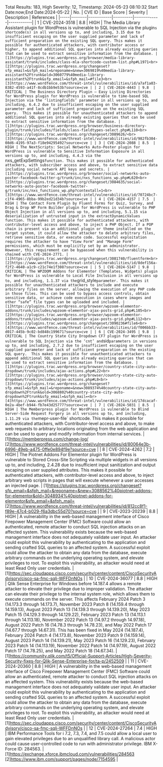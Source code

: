 Total Results: 183, High Severity: 12, Timestamp: 2024-05-23 08:10:32
Start Date:now;End Date:2024-05-22
| No. | CVE ID | Base Score | Severity | Description | References |
|-----|--------|------------|----------|-------------|------------|
| 1 | CVE-2024-3518 | 8.8  | HIGH | The Media Library Assistant plugin for WordPress is vulnerable to SQL Injection via the plugin`s shortcode(s) in all versions up to, and including, 3.15 due to insufficient escaping on the user supplied parameter and lack of sufficient preparation on the existing SQL query. This makes it possible for authenticated attackers, with contributor access or higher, to append additional SQL queries into already existing queries that can be used to extract sensitive information from the database. | [1]https://plugins.trac.wordpress.org/browser/media-library-assistant/trunk/includes/class-mla-shortcode-custom-list.php#L1971<br>[2]https://plugins.trac.wordpress.org/changeset?sfp_email=&sfph_mail=&reponame=&new=3069819%40media-library-assistant%2Ftrunk&old=3060779%40media-library-assistant%2Ftrunk&sfp_email=&sfph_mail=#file3<br>[3]https://www.wordfence.com/threat-intel/vulnerabilities/id/a7af1a03-8382-4593-a41f-8cdb1bb9e53b?source=cve |
| 2 | CVE-2024-4443 | 9.8  | CRITICAL | The Business Directory Plugin – Easy Listing Directories for WordPress plugin for WordPress is vulnerable to time-based SQL Injection via the ‘listingfields’ parameter in all versions up to, and including, 6.4.2 due to insufficient escaping on the user supplied parameter and lack of sufficient preparation on the existing SQL query.  This makes it possible for unauthenticated attackers to append additional SQL queries into already existing queries that can be used to extract sensitive information from the database. | [1]https://plugins.trac.wordpress.org/browser/business-directory-plugin/trunk/includes/fields/class-fieldtypes-select.php#L110<br>[2]https://plugins.trac.wordpress.org/changeset/3089626/<br>[3]https://www.wordfence.com/threat-intel/vulnerabilities/id/982fb304-08d6-4195-97a3-f18e94295492?source=cve |
| 3 | CVE-2024-2088 | 8.5  | HIGH | The NextScripts: Social Networks Auto-Poster plugin for WordPress is vulnerable to Sensitive Information Exposure in all versions up to, and including, 4.4.3 via the `nxs_getExpSettings` function. This makes it possible for authenticated attackers, with subscriber access and above, to extract sensitive data including social network API keys and secrets. | [1]https://plugins.trac.wordpress.org/browser/social-networks-auto-poster-facebook-twitter-g/trunk/inc/nxs_functions_wp.php#L620<br>[2]https://plugins.trac.wordpress.org/changeset/3084635/social-networks-auto-poster-facebook-twitter-g/trunk/inc/nxs_functions_wp.php?contextall=1<br>[3]https://www.wordfence.com/threat-intel/vulnerabilities/id/70724bc7-c1f4-4965-8bba-99b2ed21d34b?source=cve |
| 4 | CVE-2024-4157 | 7.5  | HIGH | The Contact Form Plugin by Fluent Forms for Quiz, Survey, and Drag & Drop WP Form Builder plugin for WordPress is vulnerable to PHP Object Injection in all versions up to, and including, 5.1.15 via deserialization of untrusted input in the extractDynamicValues function. This makes it possible for authenticated attackers, with contributor-level access and above, to inject a PHP Object. If a POP chain is present via an additional plugin or theme installed on the target system, it could allow the attacker to delete arbitrary files, retrieve sensitive data, or execute code. Successful exploitation requires the attacker to have "View Form" and "Manage Form" permissions, which must be explicitly set by an administrator. However, this requirement can be bypassed when this vulnerability is chained with CVE-2024-2771. | [1]https://plugins.trac.wordpress.org/changeset/3081740/fluentform<br>[2]https://www.wordfence.com/threat-intel/vulnerabilities/id/8def156a-f2f2-4640-a1c9-c21c74e1f308?source=cve |
| 5 | CVE-2024-5147 | 9.8  | CRITICAL | The WPZOOM Addons for Elementor (Templates, Widgets) plugin for WordPress is vulnerable to Local File Inclusion in all versions up to, and including, 1.1.37 via the `grid_style` parameter. This makes it possible for unauthenticated attackers to include and execute arbitrary files on the server, allowing the execution of any PHP code in those files. This can be used to bypass access controls, obtain sensitive data, or achieve code execution in cases where images and other “safe” file types can be uploaded and included. | [1]https://plugins.trac.wordpress.org/browser/wpzoom-elementor-addons/trunk/includes/wpzoom-elementor-ajax-posts-grid.php#L105<br>[2]https://plugins.trac.wordpress.org/browser/wpzoom-elementor-addons/trunk/includes/wpzoom-elementor-ajax-posts-grid.php#L112<br>[3]https://plugins.trac.wordpress.org/changeset/3090236#file6<br>[4]https://www.wordfence.com/threat-intel/vulnerabilities/id/f006bb33-d017-445b-9c02-bd848c199671?source=cve |
| 6 | CVE-2024-3495 | 9.8  | CRITICAL | The Country State City Dropdown CF7 plugin for WordPress is vulnerable to SQL Injection via the ‘cnt’ and `sid` parameters in versions up to, and including, 2.7.2 due to insufficient escaping on the user supplied parameter and lack of sufficient preparation on the existing SQL query.  This makes it possible for unauthenticated attackers to append additional SQL queries into already existing queries that can be used to extract sensitive information from the database. | [1]https://plugins.trac.wordpress.org/browser/country-state-city-auto-dropdown/trunk/includes/ajax-actions.php#L22<br>[2]https://plugins.trac.wordpress.org/browser/country-state-city-auto-dropdown/trunk/includes/ajax-actions.php#L8<br>[3]https://plugins.trac.wordpress.org/changeset?sfp_email=&sfph_mail=&reponame=&new=3089374%40country-state-city-auto-dropdown%2Ftrunk&old=3068802%40country-state-city-auto-dropdown%2Ftrunk&sfp_email=&sfph_mail=<br>[4]https://www.wordfence.com/threat-intel/vulnerabilities/id/17dcacaf-0e2a-4bef-b944-fb7e43d25777?source=cve |
| 7 | CVE-2024-5031 | 8.5  | HIGH | The Memberpress plugin for WordPress is vulnerable to Blind Server-Side Request Forgery in all versions up to, and including, 1.11.29 via the `mepr-user-file` shortcode. This makes it possible for authenticated attackers, with Contributor-level access and above, to make web requests to arbitrary locations originating from the web application and can be used to query and modify information from internal services. | [1]https://memberpress.com/change-log/<br>[2]https://www.wordfence.com/threat-intel/vulnerabilities/id/80064e3b-6996-49eb-a475-0ffe0e894f9e?source=cve |
| 8 | CVE-2024-4262 | 7.2  | HIGH | The Piotnet Addons For Elementor plugin for WordPress is vulnerable to Stored Cross-Site Scripting via multiple widgets in all versions up to, and including, 2.4.28 due to insufficient input sanitization and output escaping on user supplied attributes. This makes it possible for authenticated attackers, with contributor-level access and above, to inject arbitrary web scripts in pages that will execute whenever a user accesses an injected page. | [1]https://plugins.trac.wordpress.org/changeset?sfp_email=&sfph_mail=&reponame=&new=3088562%40piotnet-addons-for-elementor&old=3048934%40piotnet-addons-for-elementor&sfp_email=&sfph_mail=<br>[2]https://www.wordfence.com/threat-intel/vulnerabilities/id/812cc8f1-f89e-47c4-b029-f6a3dbc55d70?source=cve |
| 9 | CVE-2023-20239 | 8.8  | HIGH | A vulnerability in the web-based management interface of Cisco Firepower Management Center (FMC) Software could allow an authenticated, remote attacker to conduct SQL injection attacks on an affected system. This vulnerability exists because the web-based management interface does not adequately validate user input. An attacker could exploit this vulnerability by authenticating to the application and sending crafted SQL queries to an affected system. A successful exploit could allow the attacker to obtain any data from the database, execute arbitrary commands on the underlying operating system, and elevate privileges to root. To exploit this vulnerability, an attacker would need at least Read Only user credentials. | [1]https://sec.cloudapps.cisco.com/security/center/content/CiscoSecurityAdvisory/cisco-sa-fmc-sqli-WFFDnNOs |
| 10 | CVE-2024-36077 | 8.8  | HIGH | Qlik Sense Enterprise for Windows before 14.187.4 allows a remote attacker to elevate their privilege due to improper validation. The attacker can elevate their privilege to the internal system role, which allows them to execute commands on the server. This affects February 2024 Patch 3 (14.173.3 through 14.173.7), November 2023 Patch 8 (14.159.4 through 14.159.13), August 2023 Patch 13 (14.139.3 through 14.139.20), May 2023 Patch 15 (14.129.3 through 14.129.22), February 2023 Patch 13 (14.113.1 through 14.113.18), November 2022 Patch 13 (14.97.2 through 14.97.18), August 2022 Patch 16 (14.78.3 through 14.78.23), and May 2022 Patch 17 (14.67.7 through 14.67.31). This has been fixed in May 2024 (14.187.4), February 2024 Patch 4 (14.173.8), November 2023 Patch 9 (14.159.14), August 2023 Patch 14 (14.139.21), May 2023 Patch 16 (14.129.23), February 2023 Patch 14 (14.113.19), November 2022 Patch 14 (14.97.19), August 2022 Patch 17 (14.78.25), and May 2022 Patch 18 (14.67.34). | [1]https://community.qlik.com/t5/Official-Support-Articles/High-Severity-Security-fixes-for-Qlik-Sense-Enterprise-for/ta-p/2452509 |
| 11 | CVE-2024-20360 | 8.8  | HIGH | A vulnerability in the web-based management interface of Cisco Firepower Management Center (FMC) Software could allow an authenticated, remote attacker to conduct SQL injection attacks on an affected system. This vulnerability exists because the web-based management interface does not adequately validate user input. An attacker could exploit this vulnerability by authenticating to the application and sending crafted SQL queries to an affected system. A successful exploit could allow the attacker to obtain any data from the database, execute arbitrary commands on the underlying operating system, and elevate privileges to root. To exploit this vulnerability, an attacker would need at least Read Only user credentials. | [1]https://sec.cloudapps.cisco.com/security/center/content/CiscoSecurityAdvisory/cisco-sa-fmc-sqli-WFFDnNOs |
| 12 | CVE-2024-27264 | 7.4  | HIGH | IBM Performance Tools for i 7.2, 7.3, 7.4, and 7.5 could allow a local user to gain elevated privileges due to an unqualified library call.  A malicious actor could cause user-controlled code to run with administrator privilege.  IBM X-Force ID:  284563. | [1]https://exchange.xforce.ibmcloud.com/vulnerabilities/284563<br>[2]https://www.ibm.com/support/pages/node/7154595 |
